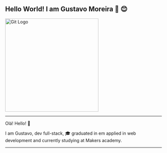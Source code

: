 Hello World! I am Gustavo Moreira 👋 😊
-----------------------------------------------------------
<img src="https://camo.githubusercontent.com/edf0dfa47e3c7f58718da1da98626a2fb847c5621447aff1a4a46a1f91ef43f8/68747470733a2f2f6d69722d73332d63646e2d63662e626568616e63652e6e65742f70726f6a6563745f6d6f64756c65732f313430305f6f70745f312f3831626234623136353638343031392e363430623630333864313333652e676966" alt="Git Logo" width="300"/>


----------------------------------------
Olá! Hello! 👋

I am Gustavo, dev full-stack, 🎓 graduated in em applied in web development and currently studying at Makers academy.

---------
